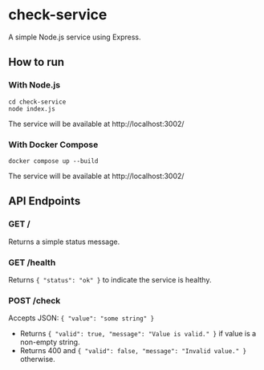 # check-service

A simple Node.js service using Express.

## How to run

### With Node.js
```
cd check-service
node index.js
```
The service will be available at http://localhost:3002/

### With Docker Compose
```
docker compose up --build
```
The service will be available at http://localhost:3002/

## API Endpoints

### GET /
Returns a simple status message.

### GET /health
Returns `{ "status": "ok" }` to indicate the service is healthy.

### POST /check
Accepts JSON: `{ "value": "some string" }`
- Returns `{ "valid": true, "message": "Value is valid." }` if value is a non-empty string.
- Returns 400 and `{ "valid": false, "message": "Invalid value." }` otherwise. 